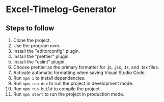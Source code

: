 # Excel-Timelog-Generator

## Steps to follow
1. Clone the project.
2. Use the program nvm.
3. Install the "editorconfig" plugin.
4. Install the "prettier" plugin.
5. Install the "eslint" plugin.
6. Choose prettier as the primary formatter for .js, .jsx, .ts, and .tsx files.
7. Activate automatic formatting when saving Visual Studio Code.
8. Run `npm i` to install dependencies.
9. Run `npm run dev` to run the project in development mode.
10. Run `npm run build` to compile the project.
11. Run `npm start` to run the project in production mode.